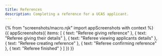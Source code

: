 ```yaml
---
title: References
description: Completing a reference for a UCAS applicant.
---
```


{% from "screenshots/macro.njk" import appScreenshots with context %}
{{ appScreenshots({
  items: [
    { text: "Referee giving reference" },
    { text: "Referee giving their details" },
    { text: "Referee viewing applicants details" },
    { text: "Referee creating reference" },
    { text: "Referee confirming reference" },
    { text: "Referee finished" }
  ]
}) }}
